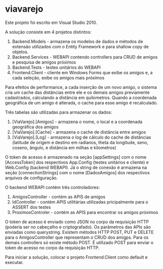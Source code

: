# viavarejo

Este projeto foi escrito em Visual Studio 2010. 

A solução consiste em 4 projetos distintos:

1) Backend.Models - armazena os modelos de dados e métodos de extensão utilizados com o Entity Framework e para shallow copy de objetos.
2) Backend.Services - WEBAPI contendo controllers para CRUD de amigos e pesquisa de amigos próximos
3) Backend.Tests - testes unitários do WEBAPI
4) Frontend.Client - cliente em Windows Forms que exibe os amigos e, a cada seleção, exibe os amigos mais próximos

Para efeitos de performance, a cada inserção de um novo amigo, o sistema cria um cache das distâncias entre ele e os demais amigos previamente cadastrados, calculando a distância em quilometros. Quando a coordenada geográfica de um amigo é alterada, o cache para esse amigo é recalculado.

Três tabelas são utilizadas para armazenar os dados:

1) [ViaVarejo].[Amigos] - armazena o nome, o local e a coordenada geográfica dos amigos
2) [ViaVarejo].[Cache] - armazena o cache de distância entre amigos
3) [ViaVarejo].[Log] - armazena o log de cálculo do cache de distâncias (latitude de origem e destino em radianos, theta da longitude, seno, coseno, ângulo, e distância em milhas e kilometros)

O token de acesso é armazenado na seção [appSettings] com o nome [AccessToken] dos respectivos App.Config (testes unitários e cliente) e Web.Config (backend WEBAPI). Já o string de conexão é armazena na seção [connectionStrings] com o nome [DadosAmigos] dos respectivos arquivos de configuração.

O backend WEBAPI contém três controladores:

1) AmigosController - contém as APIS de amigos
2) IdController - contém APIS utilitárias utilizadas pricipalmente para o ASSERT dos testes
3) ProximosControler - contém as APIS para encontrar os amigos próximos

O token de acesso é enviado como JSON no corpo da requisição HTTP (poderia ser no cabeçalho e criptografado). Os parâmetros das APIs são enviadas como querystring. Existem métodos HTTP POST, PUT e DELETE para o AmigosController que representam o CRUD dos amigps. Para os demais controllers só existe método POST. É utilizado POST para enviar o token de acesso no corpo da requisição HTTP.

Para iniciar a solução, colocar o projeto Frontend.Client como default e executar.





